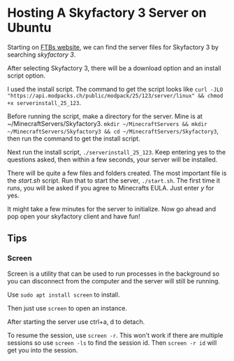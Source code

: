 # Hosting A Skyfactory 3 Server on Ubuntu

Starting on [FTBs website](https://www.feed-the-beast.com/modpacks/server-files), we can find the server files for Skyfactory 3 by searching *skyfactory 3*.

After selecting Skyfactory 3, there will be a download option and an install script option.

I used the install script. The command to get the script looks like ```curl -JLO "https://api.modpacks.ch/public/modpack/25/123/server/linux" && chmod +x serverinstall_25_123```.

Before running the script, make a directory for the server. Mine is at ~/MinecraftServers/Skyfactory3. ```mkdir ~/MinecraftServers && mkdir ~/MinecraftServers/Skyfactory3 && cd ~/MinecraftServers/Skyfactory3```, then run the command to get the install script.

Next run the install script, ```./serverinstall_25_123```. Keep entering yes to the questions asked, then within a few seconds, your server will be installed.

There will be quite a few files and folders created. The most important file is the *start.sh* script. Run that to start the server, ```./start.sh```. The first time it runs, you will be asked if you agree to Minecrafts EULA. Just enter *y* for yes.

It might take a few minutes for the server to initialize. Now go ahead and pop open your skyfactory client and have fun!

## Tips

### Screen

Screen is a utility that can be used to run processes in the background so you can disconnect from the computer and the server will still be running.

Use ```sudo apt install screen``` to install.

Then just use ```screen``` to open an instance. 

After starting the server use ctrl+a, d to detach.

To resume the session, use ```screen -r```. This won't work if there are multiple sessions so use ```screen -ls``` to find the session id. Then ```screen -r id``` will get you into the session.